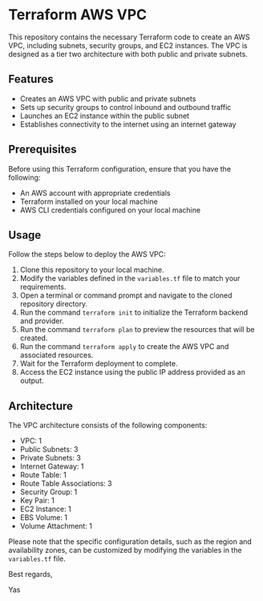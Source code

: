 # Terraform AWS VPC

This repository contains the necessary Terraform code to create an AWS VPC, including subnets, security groups, and EC2 instances. The VPC is designed as a tier two architecture with both public and private subnets.

## Features

- Creates an AWS VPC with public and private subnets
- Sets up security groups to control inbound and outbound traffic
- Launches an EC2 instance within the public subnet
- Establishes connectivity to the internet using an internet gateway

## Prerequisites

Before using this Terraform configuration, ensure that you have the following:

- An AWS account with appropriate credentials
- Terraform installed on your local machine
- AWS CLI credentials configured on your local machine

## Usage

Follow the steps below to deploy the AWS VPC:

1. Clone this repository to your local machine.
2. Modify the variables defined in the `variables.tf` file to match your requirements.
3. Open a terminal or command prompt and navigate to the cloned repository directory.
4. Run the command `terraform init` to initialize the Terraform backend and provider.
5. Run the command `terraform plan` to preview the resources that will be created.
6. Run the command `terraform apply` to create the AWS VPC and associated resources.
7. Wait for the Terraform deployment to complete.
8. Access the EC2 instance using the public IP address provided as an output.

## Architecture

The VPC architecture consists of the following components:

- VPC: 1
- Public Subnets: 3
- Private Subnets: 3
- Internet Gateway: 1
- Route Table: 1
- Route Table Associations: 3
- Security Group: 1
- Key Pair: 1
- EC2 Instance: 1
- EBS Volume: 1
- Volume Attachment: 1

Please note that the specific configuration details, such as the region and availability zones, can be customized by modifying the variables in the `variables.tf` file.

Best regards,

Yas
